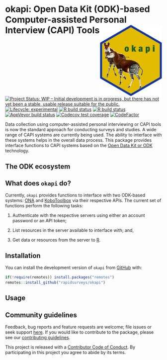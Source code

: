
<!-- README.md is generated from README.Rmd. Please edit that file -->

# okapi: Open Data Kit (ODK)-based Computer-assisted Personal Interview (CAPI) Tools <img src="man/figures/logo.png" width="200" align="right" />

<!-- badges: start -->

[![Project Status: WIP – Initial development is in progress, but there
has not yet been a stable, usable release suitable for the
public.](https://www.repostatus.org/badges/latest/wip.svg)](https://www.repostatus.org/#wip)
[![Lifecycle:
experimental](https://img.shields.io/badge/lifecycle-experimental-orange.svg)](https://www.tidyverse.org/lifecycle/#experimental)
[![R build
status](https://github.com/rapidsurveys/okapi/workflows/R-CMD-check/badge.svg)](https://github.com/rapidsurveys/okapi/actions)
[![R build
status](https://github.com/rapidsurveys/okapi/workflows/test-coverage/badge.svg)](https://github.com/rapidsurveys/okapi/actions)
[![AppVeyor build
status](https://ci.appveyor.com/api/projects/status/github/rapidsurveys/okapi?branch=master&svg=true)](https://ci.appveyor.com/project/rapidsurveys/okapi)
[![Codecov test
coverage](https://codecov.io/gh/rapidsurveys/okapi/branch/master/graph/badge.svg)](https://codecov.io/gh/rapidsurveys/okapi?branch=master)
[![CodeFactor](https://www.codefactor.io/repository/github/rapidsurveys/okapi/badge)](https://www.codefactor.io/repository/github/rapidsurveys/okapi)
<!-- badges: end -->

Data collection using computer-assisted personal interviewing or CAPI
tools is now the standard approach for conducting surveys and studies. A
wide range of CAPI systems are currently being used. The ability to
interface with these systems helps in the overall data process. This
package provides interface functions to CAPI systems based on the [Open
Data Kit or ODK](https://getodk.org) technology.

## The ODK ecosystem

## What does `okapi` do?

Currently, `okapi` provides functions to interface with two ODK-based
systems: [ONA](https://getodk.org) and
[KoboToolbox](https://kobotoolbox.org) via their respective APIs. The
current set of functions perform the following tasks:

1.  Authenticate with the respective servers using either an account
    password or an API token;

2.  List resources in the server available to interface with; and,

3.  Get data or resources from the server to
    [R](https://cran.r-project.org).

## Installation

<!---
You can install `okapi` from [CRAN](https://cran.r-project.org):


```r
install.packages("okapi")
```
--->

You can install the development version of `okapi` from
[GitHub](https://github.com/rapidsurveys/okapi) with:

``` r
if(!require(remotes)) install.packages("remotes")
remotes::install_github("rapidsurveys/okapi")
```

## Usage

## Community guidelines

Feedback, bug reports and feature requests are welcome; file issues or
seek support [here](https://github.com/rapidsurveysh/okapi/issues). If
you would like to contribute to the package, please see our
[contributing
guidelines](https://rapidsurveys.io/okapi/CONTRIBUTING.html).

This project is released with a [Contributor Code of
Conduct](https://rapidsurveys.io/okapi/CODE_OF_CONDUCT.html). By
participating in this project you agree to abide by its terms.
